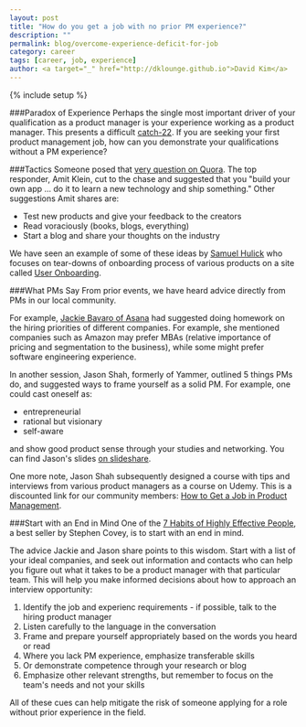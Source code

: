 ```yaml
---
layout: post
title: "How do you get a job with no prior PM experience?"
description: ""
permalink: blog/overcome-experience-deficit-for-job
category: career
tags: [career, job, experience]
author: <a target="_" href="http://dklounge.github.io">David Kim</a>
---
```

{% include setup %}

###Paradox of Experience
Perhaps the single most important driver of your qualification as a product manager is your experience working as a product manager. This presents a difficult [catch-22](http://en.wikipedia.org/wiki/Catch-22). If you are seeking your first product management job, how can you demonstrate your qualifications without a PM experience?

###Tactics
Someone posed that [very question on Quora](http://www.quora.com/How-do-you-get-into-a-product-management-role-with-no-prior-experience-as-a-PM). The top responder, Amit Klein, cut to the chase and suggested that you "build your own app ... do it to learn a new technology and ship something." Other suggestions Amit shares are:

* Test new products and give your feedback to the creators
* Read voraciously (books, blogs, everything)
* Start a blog and share your thoughts on the industry

We have seen an example of some of these ideas by [Samuel Hulick](http://www.samuelhulick.com/) who focuses on tear-downs of onboarding process of various products on a site called [User Onboarding](http://www.useronboard.com/onboarding-teardowns/).

###What PMs Say
From prior events, we have heard advice directly from PMs in our local community.

For example, [Jackie Bavaro of Asana]({{BASE_PATH}}/pages/about.html#past_speakers) had suggested doing homework on the hiring priorities of different companies. For example, she mentioned companies such as Amazon may prefer MBAs (relative importance of pricing and segmentation to the business), while some might prefer software engineering experience.

In another session, Jason Shah, formerly of Yammer, outlined 5 things PMs do, and suggested ways to frame yourself as a solid PM. For example, one could cast oneself as:

* entrepreneurial
* rational but visionary
* self-aware

and show good product sense through your studies and networking. You can find Jason\'s slides [on slideshare](http://www.slideshare.net/jasonshah1/getting-hired-productmanager-slides).

One more note, Jason Shah subsequently designed a course with tips and interviews from various product managers as a course on Udemy. This is a discounted link for our community members: [How to Get a Job in Product Management](https://www.udemy.com/how-to-get-a-job-in-product-management/?affcode=E0AfdVhUQm4%3D).

###Start with an End in Mind
One of the [7 Habits of Highly Effective People](http://www.amazon.com/gp/product/B00GOZV3TM/ref=as_li_ss_tl?ie=UTF8&camp=1789&creative=390957&creativeASIN=B00GOZV3TM&linkCode=as2&tag=techpr0c-20), a best seller by Stephen Covey, is to start with an end in mind.

The advice Jackie and Jason share points to this wisdom. Start with a list of your ideal companies, and seek out information and contacts who can help you figure out what it takes to be a product manager with that particular team. This will help you make informed decisions about how to approach an interview opportunity:

1. Identify the job and experienc requirements - if possible, talk to the hiring product manager
2. Listen carefully to the language in the conversation
3. Frame and prepare yourself appropriately based on the words you heard or read
4. Where you lack PM experience, emphasize transferable skills
5. Or demonstrate competence through your research or blog
6. Emphasize other relevant strengths, but remember to focus on the team\'s needs and not your skills

All of these cues can help mitigate the risk of someone applying for a role without prior experience in the field.
